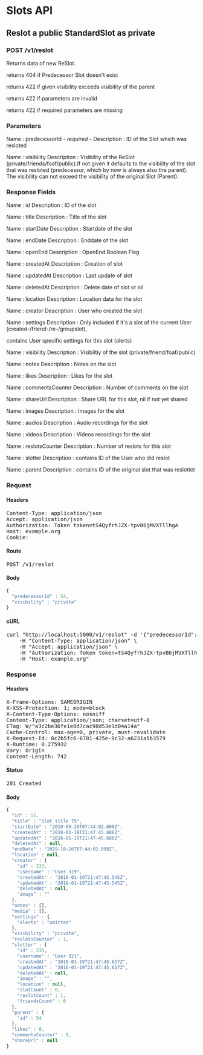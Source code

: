 # Slots API

## Reslot a public StandardSlot as private

### POST /v1/reslot

Returns data of new ReSlot.

returns 404 if Predecessor Slot doesn&#39;t exist

returns 422 if given visibility exceeds visibility of the parent

returns 422 if parameters are invalid

returns 422 if required parameters are missing

### Parameters

Name : predecessorId *- required -*
Description : ID of the Slot which was resloted

Name : visibility
Description : Visibility of the ReSlot (private/friends/foaf/public).If not given it defaults to the visibility of the slot that was resloted (predecessor, which by now is always also the parent). The visibility can not exceed the visibility of the original Slot (Parent).


### Response Fields

Name : id
Description : ID of the slot

Name : title
Description : Title of the slot

Name : startDate
Description : Startdate of the slot

Name : endDate
Description : Enddate of the slot

Name : openEnd
Description : OpenEnd Boolean Flag

Name : createdAt
Description : Creation of slot

Name : updatedAt
Description : Last update of slot

Name : deletedAt
Description : Delete date of slot or nil

Name : location
Description : Location data for the slot

Name : creator
Description : User who created the slot

Name : settings
Description : Only included if it&#39;s a slot of the current User (created-/friend-/re-/groupslot),

contains User specific settings for this slot (alerts)

Name : visibility
Description : Visibiltiy of the slot (private/friend/foaf/public)

Name : notes
Description : Notes on the slot

Name : likes
Description : Likes for the slot

Name : commentsCounter
Description : Number of comments on the slot

Name : shareUrl
Description : Share URL for this slot, nil if not yet shared

Name : images
Description : Images for the slot

Name : audios
Description : Audio recordings for the slot

Name : videos
Description : Videos recordings for the slot

Name : reslotsCounter
Description : Number of reslots for this slot

Name : slotter
Description : contains ID of the User who did reslot

Name : parent
Description : contains ID of the original slot that was reslottet

### Request

#### Headers

<pre>Content-Type: application/json
Accept: application/json
Authorization: Token token=tS4QyfrhJZX-tpvB6jMVXTllhgA
Host: example.org
Cookie: </pre>

#### Route

<pre>POST /v1/reslot</pre>

#### Body
```javascript
{
  "predecessorId" : 54,
  "visibility" : "private"
}
```


#### cURL

<pre class="request">curl &quot;http://localhost:5000/v1/reslot&quot; -d &#39;{&quot;predecessorId&quot;:54,&quot;visibility&quot;:&quot;private&quot;}&#39; -X POST \
	-H &quot;Content-Type: application/json&quot; \
	-H &quot;Accept: application/json&quot; \
	-H &quot;Authorization: Token token=tS4QyfrhJZX-tpvB6jMVXTllhgA&quot; \
	-H &quot;Host: example.org&quot;</pre>

### Response

#### Headers

<pre>X-Frame-Options: SAMEORIGIN
X-XSS-Protection: 1; mode=block
X-Content-Type-Options: nosniff
Content-Type: application/json; charset=utf-8
ETag: W/&quot;a3c2be36fe1e8d7cac98d53e1d04a14a&quot;
Cache-Control: max-age=0, private, must-revalidate
X-Request-Id: 8c2b5fc6-6701-425e-9c32-a6231a5b3579
X-Runtime: 0.275932
Vary: Origin
Content-Length: 742</pre>

#### Status

<pre>201 Created</pre>

#### Body

```javascript
{
  "id" : 55,
  "title" : "Slot title 75",
  "startDate" : "2019-09-26T07:44:02.000Z",
  "createdAt" : "2016-01-19T21:47:45.686Z",
  "updatedAt" : "2016-01-19T21:47:45.686Z",
  "deletedAt" : null,
  "endDate" : "2019-10-26T07:44:02.000Z",
  "location" : null,
  "creator" : {
    "id" : 233,
    "username" : "User 319",
    "createdAt" : "2016-01-19T21:47:45.545Z",
    "updatedAt" : "2016-01-19T21:47:45.545Z",
    "deletedAt" : null,
    "image" : ""
  },
  "notes" : [],
  "media" : [],
  "settings" : {
    "alerts" : "omitted"
  },
  "visibility" : "private",
  "reslotsCounter" : 1,
  "slotter" : {
    "id" : 235,
    "username" : "User 321",
    "createdAt" : "2016-01-19T21:47:45.617Z",
    "updatedAt" : "2016-01-19T21:47:45.617Z",
    "deletedAt" : null,
    "image" : "",
    "location" : null,
    "slotCount" : 0,
    "reslotCount" : 1,
    "friendsCount" : 0
  },
  "parent" : {
    "id" : 54
  },
  "likes" : 0,
  "commentsCounter" : 0,
  "shareUrl" : null
}
```
